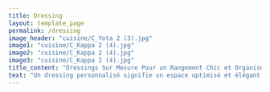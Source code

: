 ```yaml
---
title: Dressing
layout: template_page
permalink: /dressing
image_header: "cuisine/C_Yota 2 (3).jpg"
image1: "cuisine/C_Kappa 2 (4).jpg"
image2: "cuisine/C_Kappa 2 (4).jpg"
image3: "cuisine/C_Kappa 2 (4).jpg"
title_content: "Dressings Sur Mesure Pour un Rangement Chic et Organisé"
text: "Un dressing personnalisé signifie un espace optimisé et élégant. Nos solutions de rangement sur mesure s'adaptent à votre espace et style de vie. Laissez-nous concevoir un dressing qui reflète votre personnalité et organise votre quotidien avec élégance"
---
```



